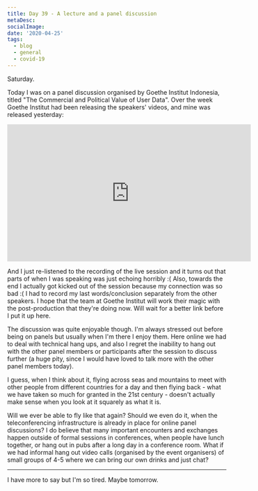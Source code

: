 ```yaml
---
title: Day 39 - A lecture and a panel discussion
metaDesc: 
socialImage: 
date: '2020-04-25'
tags:
  - blog
  - general
  - covid-19
---
```


Saturday.

Today I was on a panel discussion organised by Goethe Institut Indonesia, titled "The Commercial and Political Value of User Data". Over the week Goethe Institut had been releasing the speakers' videos, and mine was released yesterday: 

<iframe width="560" height="315" src="https://www.youtube.com/embed/GcCXCMIrUFM" frameborder="0" allow="accelerometer; autoplay; encrypted-media; gyroscope; picture-in-picture" allowfullscreen></iframe>

And I just re-listened to the recording of the live session and it turns out that parts of when I was speaking was just echoing horribly :( Also, towards the end I actually got kicked out of the session because my connection was so bad :( I had to record my last words/conclusion separately from the other speakers. I hope that the team at Goethe Institut will work their magic with the post-production that they're doing now. Will wait for a better link before I put it up here. 

The discussion was quite enjoyable though. I'm always stressed out before being on panels but usually when I'm there I enjoy them. Here online we had to deal with technical hang ups, and also I regret the inability to hang out with the other panel members or participants after the session to discuss further (a huge pity, since I would have loved to talk more with the other panel members today). 

I guess, when I think about it, flying across seas and mountains to meet with other people from different countries for a day and then flying back - what we have taken so much for granted in the 21st century - doesn't actually make sense when you look at it squarely as what it is. 

Will we ever be able to fly like that again? Should we even do it, when the teleconferencing infrastructure is already in place for online panel discussions? I do believe that many important encounters and exchanges happen outside of formal sessions in conferences, when people have lunch together, or hang out in pubs after a long day in a conference room. What if we had informal hang out video calls (organised by the event organisers) of small groups of 4-5 where we can bring our own drinks and just chat?   

--- 

I have more to say but I'm so tired. Maybe tomorrow. 
